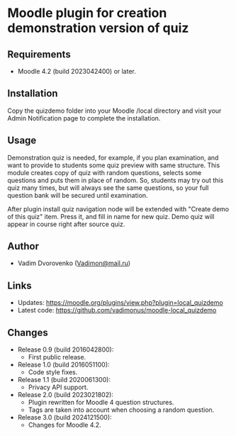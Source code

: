 Moodle plugin for creation demonstration version of quiz
========================================================

Requirements
------------
- Moodle 4.2 (build 2023042400) or later.

Installation
------------
Copy the quizdemo folder into your Moodle /local directory and visit your Admin Notification page to complete the installation.

Usage
-----
Demonstration quiz is needed, for example, if you plan examination, and want to provide to 
students some quiz preview with same structure. This module creates copy of quiz with random questions, 
selects some questions and puts them in place of random. So, students may try out this quiz many times, 
but will always see the same questions, so your full question bank will be secured until examination.

After plugin install quiz navigation node will be extended with "Create demo of this quiz" item. 
Press it, and fill in name for new quiz. Demo quiz will appear in course right after source quiz.

Author
------
- Vadim Dvorovenko (Vadimon@mail.ru)

Links
-----
- Updates: https://moodle.org/plugins/view.php?plugin=local_quizdemo
- Latest code: https://github.com/vadimonus/moodle-local_quizdemo

Changes
-------
- Release 0.9 (build 2016042800):
  - First public release.
- Release 1.0 (build 2016051100):
  - Code style fixes.
- Release 1.1 (build 2020061300):
  - Privacy API support.
- Release 2.0 (build 2023021802):
  - Plugin rewritten for Moodle 4 question structures.
  - Tags are taken into account when choosing a random question.
- Release 3.0 (build 2024121500):
  - Changes for Moodle 4.2.
